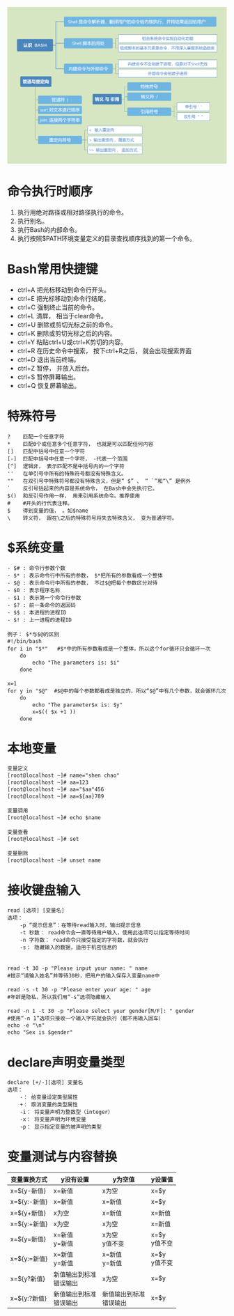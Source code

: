 ![](../photo/11_认识BASH和Shell命令相关.png)

# 命令执行时顺序
1. 执行用绝对路径或相对路径执行的命令。
2. 执行别名。
3. 执行Bash的内部命令。
4. 执行按照$PATH环境变量定义的目录查找顺序找到的第一个命令。

# Bash常用快捷键
- ctrl+A 把光标移动到命令行开头。
- ctrl+E 把光标移动到命令行结尾。
- ctrl+C 强制终止当前的命令。
- ctrl+L 清屏， 相当于clear命令。
- ctrl+U 删除或剪切光标之前的命令。 
- ctrl+K 删除或剪切光标之后的内容。
- ctrl+Y 粘贴ctrl+U或ctrl+K剪切的内容。
- ctrl+R 在历史命令中搜索， 按下ctrl+R之后， 就会出现搜索界面
- ctrl+D 退出当前终端。
- ctrl+Z 暂停， 并放入后台。 
- ctrl+S 暂停屏幕输出。
- ctrl+Q 恢复屏幕输出。

# 特殊符号
```
?    匹配一个任意字符
*    匹配0个或任意多个任意字符， 也就是可以匹配任何内容
[]   匹配中括号中任意一个字符
[-]  匹配中括号中任意一个字符， -代表一个范围
[^]  逻辑非， 表示匹配不是中括号内的一个字符
''   在单引号中所有的特殊符号都没有特殊含义。
""   在双引号中特殊符号都没有特殊含义，但是“ $” 、 “ `”和“\” 是例外
`    反引号括起来的内容是系统命令， 在Bash中会先执行它。
$()  和反引号作用一样， 用来引用系统命令。推荐使用
#    #开头的行代表注释。
$    得到变量的值， 。如$name
\    转义符， 跟在\之后的特殊符号将失去特殊含义， 变为普通字符。

```

# $系统变量
```
- $# : 命令行参数个数
- $* : 表示命令行中所有的参数， $*把所有的参数看成一个整体
- $@ : 表示命令行中所有的参数， 不过$@把每个参数区分对待
- $0 : 表示程序名称
- $1 : 表示第一个命令行参数
- $? : 前一条命令的返回码
- $$ : 本进程的进程ID
- $! : 上一进程的进程ID

例子： $*与$@的区别  
#!/bin/bash  
for i in "$*"   #$*中的所有参数看成是一个整体，所以这个for循环只会循环一次  
	do  
		echo "The parameters is: $i"  
	done  
	
x=1  
for y in "$@"  #$@中的每个参数都看成是独立的，所以“$@”中有几个参数，就会循环几次  
	do  
		echo "The parameter$x is: $y"  
		x=$(( $x +1 ))  
	done
```

# 本地变量
```
变量定义
[root@localhost ~]# name="shen chao"
[root@localhost ~]# aa=123
[root@localhost ~]# aa="$aa"456
[root@localhost ~]# aa=${aa}789

变量调用
[root@localhost ~]# echo $name

变量查看
[root@localhost ~]# set

变量删除
[root@localhost ~]# unset name
```

# 接收键盘输入
```
read [选项] [变量名]
选项：
	-p “提示信息”：在等待read输入时，输出提示信息
	-t 秒数： read命令会一直等待用户输入，使用此选项可以指定等待时间
	-n 字符数： read命令只接受指定的字符数，就会执行
	-s： 隐藏输入的数据，适用于机密信息的


read -t 30 -p "Please input your name: " name
#提示“请输入姓名”并等待30秒，把用户的输入保存入变量name中

read -s -t 30 -p "Please enter your age: " age
#年龄是隐私，所以我们用“-s”选项隐藏输入

read -n 1 -t 30 -p "Please select your gender[M/F]: " gender
#使用“-n 1”选项只接收一个输入字符就会执行（都不用输入回车）
echo -e "\n"
echo "Sex is $gender"
```
# declare声明变量类型
```
declare [+/-][选项] 变量名
选项：
	-： 给变量设定类型属性
	+： 取消变量的类型属性
	-i： 将变量声明为整数型（integer）
	-x： 将变量声明为环境变量
	-p： 显示指定变量的被声明的类型
```

# 变量测试与内容替换
| 变量置换方式     | y没有设置            | y为空值             | y设置值          |
|------------|------------------|------------------|---------------|
| x=${y-新值}  | x=新值             | x为空              | x=$y          |
| x=${y:-新值} | x=新值             | x=新值             | x=$y          |
| x=${y+新值}  | x为空              | x=新值             | x=新值          |
| x=${y:+新值} | x为空              | x为空              | x=新值          |
| x=${y=新值}  | x=新值<br/>y=新值    | x为空<br/>y值不变     | x=$y<br/>y值不变 |
| x=${y:=新值} | x=新值<br/>y=新值    | x=新值<br/>y=新值    | x=$y<br/>y值不变 |
| x=${y?新值}  | 新值输出到标准<br/>错误输出 | x为空              | x=$y          |
| x=${y:?新值} | 新值输出到标准<br/>错误输出 | 新值输出到标准<br/>错误输出 | x=$y          |
